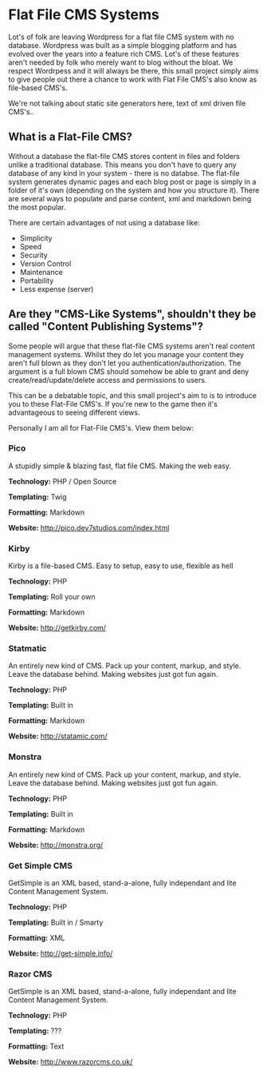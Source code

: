 Flat File CMS Systems 
=====================

Lot's of folk are leaving Wordpress for a flat file CMS system with no database. Wordpress was built as a simple blogging platform and has evolved over the years into a feature rich CMS. Lot's of these features aren't needed by folk who merely want to blog without the bloat. We respect Wordrpess and it will always be there, this small project simply aims to give people out there a chance to work with Flat File CMS's also know as file-based CMS's.

We're not talking about static site generators here, text of xml driven file CMS's..

## What is a Flat-File CMS?

Without a database the flat-file CMS stores content in files and folders unlike a traditional database. This means you don't have to query any database of any kind in your system -  there is no databse. The flat-file system generates dynamic pages and each blog post or page is simply in a folder of it's own (depending on the system and how you structure it). There are several ways to populate and parse content, xml and markdown being the most popular.

There are certain advantages of not using a database like:

* Simplicity
* Speed
* Security
* Version Control
* Maintenance
* Portability
* Less expense (server)

## Are they "CMS-Like Systems", shouldn't they be called "Content Publishing Systems"?

Some people will argue that these flat-file CMS systems aren't real content management systems. Whilst they do let you manage your content they aren't full blown as they don't let you authentication/authorization. The argument is a full blown CMS should somehow be able to grant and deny create/read/update/delete access and permissions to users.

This can be a debatable topic, and this small project's aim to is to introduce you to these Flat-File CMS's. If you're new to the game then it's advantageous to seeing different views. 

Personally I am all for Flat-File CMS's. View them below:

### Pico

A stupidly simple & blazing fast, flat file CMS. Making the web easy.

**Technology:** PHP / Open Source

**Templating:** Twig

**Formatting:** Markdown

**Website:** http://pico.dev7studios.com/index.html

### Kirby

Kirby is a file-based CMS. Easy to setup, easy to use, flexible as hell

**Technology:** PHP

**Templating:** Roll your own

**Formatting:** Markdown

**Website:** http://getkirby.com/

### Statmatic

An entirely new kind of CMS. Pack up your content, markup, and style. Leave the database behind. Making websites just got fun again.

**Technology:** PHP

**Templating:** Built in

**Formatting:** Markdown

**Website:** http://statamic.com/

### Monstra

An entirely new kind of CMS. Pack up your content, markup, and style. Leave the database behind. Making websites just got fun again.

**Technology:** PHP

**Templating:** Built in

**Formatting:** Markdown

**Website:** http://monstra.org/

### Get Simple CMS

 GetSimple is an XML based, stand-a-alone, fully independant and lite Content Management System.

**Technology:** PHP

**Templating:** Built in / Smarty

**Formatting:** XML

**Website:** http://get-simple.info/

### Razor CMS

 GetSimple is an XML based, stand-a-alone, fully independant and lite Content Management System.

**Technology:** PHP

**Templating:** ???

**Formatting:** Text

**Website:** http://www.razorcms.co.uk/




